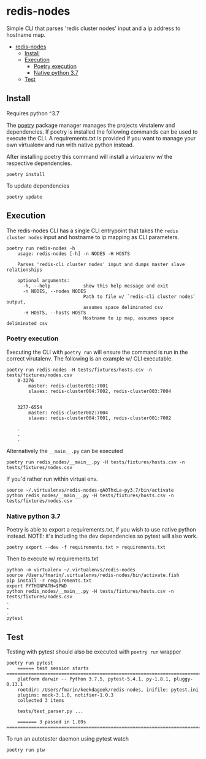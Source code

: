 # redis-nodes

Simple CLI that parses 'redis cluster nodes' input and a ip address to hostname map.

* [redis\-nodes](#redis-nodes)
  * [Install](#install)
  * [Execution](#execution)
    * [Poetry execution](#poetry-execution)
    * [Native python 3\.7](#native-python-37)
  * [Test](#test)

## Install

Requires python ^3.7

The [poetry](https://python-poetry.org/) package manager manages the projects virutalenv and dependencies.  If poetry is installed the following commands can be used to execute the CLI. A requirements.txt is provided if you want to manage your own virtualenv and run with native python instead. 

After installing poetry  this command will install a virtualenv w/ the respective dependencies.

    poetry install
    
To update dependencies

    poetry update
    
## Execution

The redis-nodes CLI has a single CLI entrypoint that takes the `redis cluster nodes` input and hostname to ip mapping as CLI parameters.

    poetry run redis-nodes -h                                                                               
        usage: redis-nodes [-h] -n NODES -H HOSTS
        
        Parses 'redis-cli cluster nodes' input and dumps master slave relationships
        
        optional arguments:
          -h, --help            show this help message and exit
          -n NODES, --nodes NODES
                                Path to file w/ `redis-cli cluster nodes` output,
                                assumes space deliminated csv
          -H HOSTS, --hosts HOSTS
                                Hostname to ip map, assumes space deliminated csv
     
### Poetry execution

Executing the CLI with `poetry run` will ensure the command is run in the correct virutalenv.  The following is an example w/ CLI executable.

    poetry run redis-nodes -H tests/fixtures/hosts.csv -n tests/fixtures/nodes.csv
        0-3276
        	master: redis-cluster001:7001
        	slaves: redis-cluster004:7002, redis-cluster003:7004
        
        
        3277-6554
        	master: redis-cluster002:7004
        	slaves: redis-cluster004:7001, redis-cluster001:7002
        
        .
        .
        . 	

Alternatively the `__main__.py` can be executed

    poetry run redis_nodes/__main__.py -H tests/fixtures/hosts.csv -n tests/fixtures/nodes.csv
    
If you'd rather run within virtual env.

    source ~/.virtualenvs/redis-nodes-qA0ThxLa-py3.7/bin/activate
    python redis_nodes/__main__.py -H tests/fixtures/hosts.csv -n tests/fixtures/nodes.csv
    
### Native python 3.7

Poetry is able to export a requirements.txt, if you wish to use native python instead.  NOTE: it's including the dev dependencies so pytest will also work.

    poetry export --dev -f requirements.txt > requirements.txt
    
Then to execute w/ requirements.txt
    
    python -m virtualenv ~/.virtualenvs/redis-nodes
    source /Users/fmarin/.virtualenvs/redis-nodes/bin/activate.fish
    pip install -r requirements.txt
    export PYTHONPATH=$PWD
    python redis_nodes/__main__.py -H tests/fixtures/hosts.csv -n tests/fixtures/nodes.csv
    .
    .
    .
    pytest
    
## Test    

Testing with pytest should also be executed with `poetry run` wrapper

    poetry run pytest                                                
        ====== test session starts =====================================================================================
        platform darwin -- Python 3.7.5, pytest-5.4.1, py-1.8.1, pluggy-0.13.1
        rootdir: /Users/fmarin/keekdageek/redis-nodes, inifile: pytest.ini
        plugins: mock-3.1.0, notifier-1.0.3
        collected 3 items                                                                                                                                                                                                                      
        
        tests/test_parser.py ...
        
        ======= 3 passed in 1.89s ======================================================================================
    
To run an autotester daemon using pytest watch

    poetry run ptw
    
